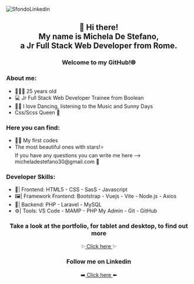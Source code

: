 
![SfondoLinkedin](https://github.com/Michela30/Michela30/assets/128288972/b8f8707a-1c65-4367-8951-dead838b5ef0)

<h2 align="center"> 👋 Hi there! <br> My name is Michela De Stefano, <br>
  a Jr Full Stack Web Developer from Rome.</h2>
  <h3 align="center"> Welcome to my GitHub!🌐</h3>

<h3>
  About me:
</h3>
<ul>
  <li> 👱🏻‍♀️ 25 years old</li>
  <li> 💻 Jr Full Stack Web Developer Trainee from Boolean</li>
  <li> 💃🏼 I love Dancing, listening to the Music and Sunny Days</li>
  <li> Css/Scss Queen 👑</li>
</ul>

<h3>
 Here you can find:
</h3>

<ul>
  <li>👩‍💻 My first codes </li>
  <li> The most beautiful ones with stars!⭐ </li>
  If you have any questions you can write me here --> micheladestefano30@gmail.com 📧
</ul>

<h3>
 Developer Skills:
</h3>

<ul>
  <li> 🎨| Frontend: HTML5 - CSS - SasS - Javascript </li>
  <li> 🖼️| Framework Frontend: Bootstrap - Vuejs - Vite - Node.js - Axios </li>
  <li> 🔣| Backend: PHP - Laravel - MySQL </li>
  <li> ⚙️| Tools: VS Code - MAMP - PHP My Admin - Git - GitHub  </li>
</ul>

<h3 align="center" style="color="green"" >
  Take a look at the portfolio, for tablet and desktop, to find out more
  </h3>
  <div align="center">
    ✨<a href="https://michela30.github.io/myportfolio/" > Click here </a>✨
  </div>


  <h3 align="center" style="color="green"" >Follow me on Linkedin
  </h3>
  <div align="center">
    ➡️<a href="https://www.linkedin.com/in/michela-de-stefano/" > Click here </a>⬅️
  </div>


